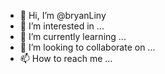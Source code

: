 - 👋 Hi, I’m @bryanLiny
- 👀 I’m interested in ...
- 🌱 I’m currently learning ...
- 💞️ I’m looking to collaborate on ...
- 📫 How to reach me ...

<!---
bryanLiny/bryanLiny is a ✨ special ✨ repository because its `README.md` (this file) appears on your GitHub profile.
You can click the Preview link to take a look at your changes.
--->
